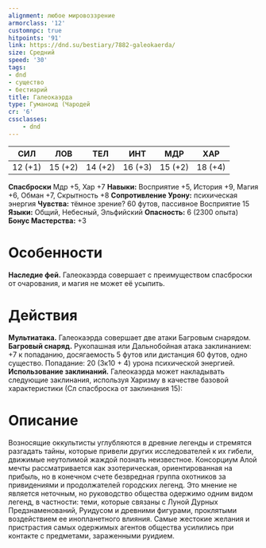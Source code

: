 ```yaml
---
alignment: любое мировоззрение
armorclass: '12'
customnpc: true
hitpoints: '91'
link: https://dnd.su/bestiary/7882-galeokaerda/
size: Средний
speed: '30'
tags:
- dnd
- существо
- бестиарий
title: Галеокаэрда
type: Гуманоид (Чародей
cr: '6'
cssclasses:
    - dnd
---
```



| СИЛ | ЛОВ | ТЕЛ | ИНТ | МДР | ХАР |
|---|---|---|---|---|---|
| 12 (+1) | 15 (+2) | 14 (+2) | 16 (+3) | 15 (+2) | 18 (+4) |
**Спасброски** Мдр +5, Хар +7
**Навыки:** Восприятие +5, История +9, Магия +6, Обман +7, Скрытность +8
**Сопротивление Урону:** психическая энергия
**Чувства:** тёмное зрение? 60 футов, пассивное Восприятие 15
**Языки:** Общий, Небесный, Эльфийский
**Опасность:** 6 (2300 опыта)
**Бонус Мастерства:** +3


# Особенности
**Наследие фей.** Галеокаэрда совершает с преимуществом спасброски от очарования, и магия не может её усыпить.


# Действия
**Мультиатака.** Галеокаэрда совершает две атаки Багровым снарядом.
**Багровый снаряд.** Рукопашная или Дальнобойная атака заклинанием: +7 к попаданию, досягаемость 5 футов или дистанция 60 футов, одно существо. Попадание: 20 (3к10 + 4) урона психической энергией.
**Использование заклинаний.** Галеокаэрда может накладывать следующие заклинания, используя Харизму в качестве базовой характеристики (Сл спасброска от заклинания 15):


# Описание
Возносящие оккультисты углубляются в древние легенды и стремятся разгадать тайны, которые привели других исследователей к их гибели, движимые неутолимой жаждой познать неизвестное. Консорциум Алой мечты рассматривается как эзотерическая, ориентированная на прибыль, но в конечном счете безвредная группа охотников за привидениями и продолжателей городских легенд. Это мнение не является неточным, но руководство общества одержимо одним видом легенд, в частности: теми, которые связаны с Луной Дурных Предзнаменований, Руидусом и древними фигурами, проклятыми воздействием ее инопланетного влияния. Самые жестокие желания и пристрастия самых одержимых агентов общества усилились при контакте с предметами, зараженными руидием.